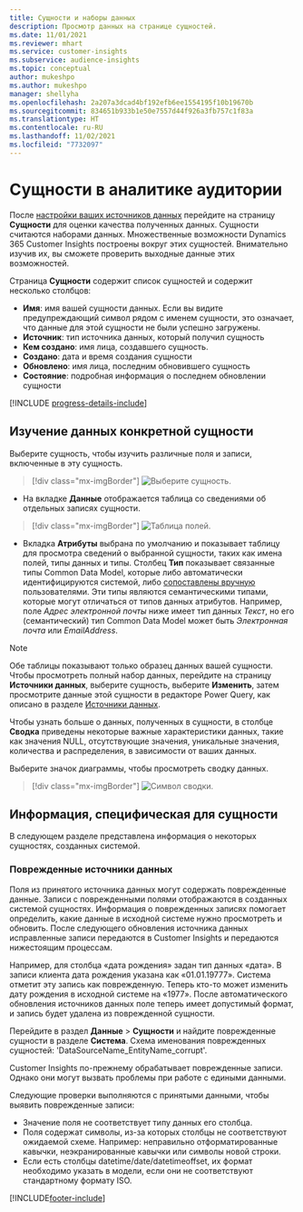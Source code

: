 ```yaml
---
title: Сущности и наборы данных
description: Просмотр данных на странице сущностей.
ms.date: 11/01/2021
ms.reviewer: mhart
ms.service: customer-insights
ms.subservice: audience-insights
ms.topic: conceptual
author: mukeshpo
ms.author: mukeshpo
manager: shellyha
ms.openlocfilehash: 2a207a3dcad4bf192efb6ee1554195f10b19670b
ms.sourcegitcommit: 834651b933b1e50e7557d44f926a3fb757c1f83a
ms.translationtype: HT
ms.contentlocale: ru-RU
ms.lasthandoff: 11/02/2021
ms.locfileid: "7732097"
---
```

# <a name="entities-in-audience-insights"></a>Сущности в аналитике аудитории

После [настройки ваших источников данных](data-sources.md) перейдите на страницу **Сущности** для оценки качества полученных данных. Сущности считаются наборами данных. Множественные возможности Dynamics 365 Customer Insights построены вокруг этих сущностей. Внимательно изучив их, вы сможете проверить выходные данные этих возможностей.

Страница **Сущности** содержит список сущностей и содержит несколько столбцов:

- **Имя**: имя вашей сущности данных. Если вы видите предупреждающий символ рядом с именем сущности, это означает, что данные для этой сущности не были успешно загружены.
- **Источник**: тип источника данных, который получил сущность
- **Кем создано**: имя лица, создавшего сущность.
- **Создано**: дата и время создания сущности
- **Обновлено**: имя лица, последним обновившего сущность
- **Состояние**: подробная информация о последнем обновлении сущности

[!INCLUDE [progress-details-include](../includes/progress-details-pane.md)]

## <a name="explore-a-specific-entitys-data"></a>Изучение данных конкретной сущности

Выберите сущность, чтобы изучить различные поля и записи, включенные в эту сущность.

> [!div class="mx-imgBorder"]
> ![Выберите сущность.](media/data-manager-entities-data.png "Выбор сущности")

- На вкладке **Данные** отображается таблица со сведениями об отдельных записях сущности.

> [!div class="mx-imgBorder"]
> ![Таблица полей.](media/data-manager-entities-fields.PNG "Таблица полей")

- Вкладка **Атрибуты** выбрана по умолчанию и показывает таблицу для просмотра сведений о выбранной сущности, таких как имена полей, типы данных и типы. Столбец **Тип** показывает связанные типы Common Data Model, которые либо автоматически идентифицируются системой, либо [сопоставлены вручную](map-entities.md) пользователями. Эти типы являются семантическими типами, которые могут отличаться от типов данных атрибутов. Например, поле *Адрес электронной почты* ниже имеет тип данных *Текст*, но его (семантический) тип Common Data Model может быть *Электронная почта* или *EmailAddress*.

> [!NOTE]
> Обе таблицы показывают только образец данных вашей сущности. Чтобы просмотреть полный набор данных, перейдите на страницу **Источники данных**, выберите сущность, выберите **Изменить**, затем просмотрите данные этой сущности в редакторе Power Query, как описано в разделе [Источники данных](data-sources.md).

Чтобы узнать больше о данных, полученных в сущности, в столбце **Сводка** приведены некоторые важные характеристики данных, такие как значения NULL, отсутствующие значения, уникальные значения, количества и распределения, в зависимости от ваших данных.

Выберите значок диаграммы, чтобы просмотреть сводку данных.

> [!div class="mx-imgBorder"]
> ![Символ сводки.](media/data-manager-entities-summary.png "Таблица сводки данных")

## <a name="entity-specific-information"></a>Информация, специфическая для сущности

В следующем разделе представлена информация о некоторых сущностях, созданных системой.

### <a name="corrupted-data-sources"></a>Поврежденные источники данных

Поля из принятого источника данных могут содержать поврежденные данные. Записи с поврежденными полями отображаются в созданных системой сущностях. Информация о поврежденных записях помогает определить, какие данные в исходной системе нужно просмотреть и обновить. После следующего обновления источника данных исправленные записи передаются в Customer Insights и передаются нижестоящим процессам. 

Например, для столбца «дата рождения» задан тип данных «дата». В записи клиента дата рождения указана как «01.01.19777». Система отметит эту запись как поврежденную. Теперь кто-то может изменить дату рождения в исходной системе на «1977». После автоматического обновления источников данных поле теперь имеет допустимый формат, и запись будет удалена из поврежденной сущности. 

Перейдите в раздел **Данные** > **Сущности** и найдите поврежденные сущности в разделе **Система**. Схема именования поврежденных сущностей: 'DataSourceName_EntityName_corrupt'.

Customer Insights по-прежнему обрабатывает поврежденные записи. Однако они могут вызвать проблемы при работе с едиными данными.

Следующие проверки выполняются с принятыми данными, чтобы выявить поврежденные записи: 

- Значение поля не соответствует типу данных его столбца.
- Поля содержат символы, из-за которых столбцы не соответствуют ожидаемой схеме. Например: неправильно отформатированные кавычки, неэкранированные кавычки или символы новой строки.
- Если есть столбцы datetime/date/datetimeoffset, их формат необходимо указать в модели, если они не соответствуют стандартному формату ISO.



[!INCLUDE[footer-include](../includes/footer-banner.md)]
